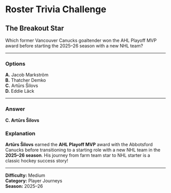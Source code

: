 # Roster Trivia Challenge

## The Breakout Star

Which former Vancouver Canucks goaltender won the AHL Playoff MVP award before starting the 2025–26 season with a new NHL team?

---

### Options

**A.** Jacob Markström  
**B.** Thatcher Demko  
**C.** Artūrs Šilovs  
**D.** Eddie Läck

---

### Answer

**C. Artūrs Šilovs**

### Explanation

**Artūrs Šilovs** earned the **AHL Playoff MVP** award with the Abbotsford Canucks before transitioning to a starting role with a new NHL team in the **2025–26 season**. His journey from farm team star to NHL starter is a classic hockey success story!

---

**Difficulty:** Medium  
**Category:** Player Journeys  
**Season:** 2025–26
